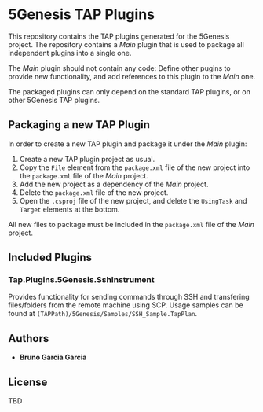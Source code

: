 # 5Genesis TAP Plugins

This repository contains the TAP plugins generated for the 5Genesis project. The repository contains a *Main* plugin that is used to package all independent plugins into a single one. 

The *Main* plugin should not contain any code: Define other pugins to provide new functionality, and add references to this plugin to the *Main* one.

The packaged plugins can only depend on the standard TAP plugins, or on other 5Genesis TAP plugins.

## Packaging a new TAP Plugin

In order to create a new TAP plugin and package it under the *Main* plugin:

1. Create a new TAP plugin project as usual.
2. Copy the `File` element from the `package.xml` file of the new project into the `package.xml` file of the *Main* project.
3. Add the new project as a dependency of the *Main* project.
4. Delete the `package.xml` file of the new project.
5. Open the `.csproj` file of the new project, and delete the `UsingTask` and `Target` elements at the bottom.

All new files to package must be included in the `package.xml` file of the *Main* project.

## Included Plugins

### Tap.Plugins.5Genesis.SshInstrument

Provides functionality for sending commands through SSH and transfering files/folders from the remote machine using SCP. Usage samples can be found at `(TAPPath)/5Genesis/Samples/SSH_Sample.TapPlan`.

## Authors

* **Bruno Garcia Garcia**

## License

TBD